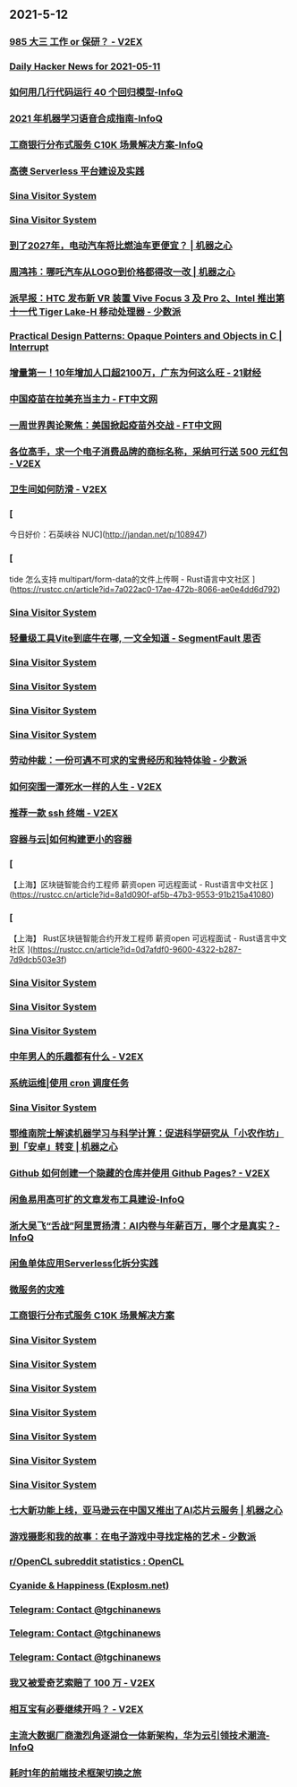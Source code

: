 
## 2021-5-12

### [985 大三 工作 or 保研？ - V2EX](https://www.v2ex.com/t/776318)

### [Daily Hacker News for 2021-05-11](https://www.daemonology.net/hn-daily/2021-05-11.html)

### [如何用几行代码运行 40 个回归模型-InfoQ](https://www.infoq.cn/article/3X83eAruPe5y1lNGojWE)

### [2021 年机器学习语音合成指南-InfoQ](https://www.infoq.cn/article/EEfTy22xdk6N7zlCdpK1)

### [工商银行分布式服务 C10K 场景解决方案-InfoQ](https://www.infoq.cn/article/vF4fYF4yJLWZ1GCtGkcx)

### [高德 Serverless 平台建设及实践](https://www.infoq.cn/article/686a83fccba14504517ec6fe5)

### [Sina Visitor System](https://weibo.com/1715118170/Kf5lRsfmS)

### [Sina Visitor System](https://weibo.com/1715118170/Kf4Xsc9JO)

### [到了2027年，电动汽车将比燃油车更便宜？ | 机器之心](https://www.jiqizhixin.com/articles/2021-05-12-2)

### [周鸿祎：哪吒汽车从LOGO到价格都得改一改 | 机器之心](https://www.jiqizhixin.com/articles/2021-05-12)

### [派早报：HTC 发布新 VR 装置 Vive Focus 3 及 Pro 2、Intel 推出第十一代 Tiger Lake-H 移动处理器 - 少数派](https://sspai.com/post/66584)

### [Practical Design Patterns: Opaque Pointers and Objects in C | Interrupt](https://interrupt.memfault.com/blog/opaque-pointers)

### [增量第一！10年增加人口超2100万，广东为何这么旺 - 21财经](https://m.21jingji.com/article/20210512/herald/e14779967cffb1cc517d14f40c3883eb.html)

### [中国疫苗在拉美充当主力 - FT中文网](http://www.ftchinese.com/story/001092427)

### [一周世界舆论聚焦：美国掀起疫苗外交战 - FT中文网](http://www.ftchinese.com/story/001092424)

### [各位高手，求一个电子消费品牌的商标名称，采纳可行送 500 元红包 - V2EX](https://www.v2ex.com/t/776302)

### [卫生间如何防滑 - V2EX](https://www.v2ex.com/t/776213)

### [
今日好价：石英峡谷 NUC](http://jandan.net/p/108947)

### [
tide 怎么支持 multipart/form-data的文件上传啊 - Rust语言中文社区
](https://rustcc.cn/article?id=7a022ac0-17ae-472b-8066-ae0e4dd6d792)

### [Sina Visitor System](https://weibo.com/1746173800/Kf6ctotSq)

### [轻量级工具Vite到底牛在哪, 一文全知道 - SegmentFault 思否](https://segmentfault.com/a/1190000039985669)

### [Sina Visitor System](https://weibo.com/1715118170/Kf6a0jwCV)

### [Sina Visitor System](https://weibo.com/1715118170/Kf68tcSJ5)

### [Sina Visitor System](https://weibo.com/1715118170/Kf5K5o7CI)

### [Sina Visitor System](https://weibo.com/1715118170/Kf5H1FEeA)

### [劳动仲裁：一份可遇不可求的宝贵经历和独特体验 - 少数派](https://sspai.com/post/66272)

### [如何突围一潭死水一样的人生 - V2EX](https://www.v2ex.com/t/776307)

### [推荐一款 ssh 终端 - V2EX](https://www.v2ex.com/t/776285)

### [容器与云|如何构建更小的容器](https://linux.cn/article-13382-1.html?utm_source=rss&utm_medium=rss)

### [
【上海】区块链智能合约工程师  薪资open  可远程面试 - Rust语言中文社区
](https://rustcc.cn/article?id=8a1d090f-af5b-47b3-9553-91b215a41080)

### [
【上海】 Rust区块链智能合约开发工程师   薪资open   可远程面试 - Rust语言中文社区
](https://rustcc.cn/article?id=0d7afdf0-9600-4322-b287-7d9dcb503e3f)

### [Sina Visitor System](https://weibo.com/1402400261/Kf6IZy3Td)

### [Sina Visitor System](https://weibo.com/1402400261/Kf6FIggQP)

### [Sina Visitor System](https://weibo.com/1402400261/Kf6CHrNTV)

### [中年男人的乐趣都有什么 - V2EX](https://www.v2ex.com/t/776398)

### [系统运维|使用 cron 调度任务](https://linux.cn/article-13383-1.html?utm_source=rss&utm_medium=rss)

### [Sina Visitor System](https://weibo.com/1715118170/Kf6VczYLk)

### [鄂维南院士解读机器学习与科学计算：促进科学研究从「小农作坊」到「安卓」转变 | 机器之心](https://www.jiqizhixin.com/articles/2021-05-12-3)

### [Github 如何创建一个隐藏的仓库并使用 Github Pages? - V2EX](https://www.v2ex.com/t/776373)

### [闲鱼易用高可扩的文章发布工具建设-InfoQ](https://www.infoq.cn/article/zg25xJGLx6Dqf1myAQWB)

### [浙大吴飞“舌战”阿里贾扬清：AI内卷与年薪百万，哪个才是真实？-InfoQ](https://www.infoq.cn/article/xFM8eFivxWBAOlT5hPut)

### [闲鱼单体应用Serverless化拆分实践](https://www.infoq.cn/article/7c378e12aa05ecc2aa6f9f4bc)

### [微服务的灾难](https://www.infoq.cn/article/6419a90e640d6342c89538381)

### [工商银行分布式服务 C10K 场景解决方案](https://www.infoq.cn/article/dbd98d3c5120c742cf0e5262c)

### [Sina Visitor System](https://weibo.com/1402400261/Kf7fMgGu9)

### [Sina Visitor System](https://weibo.com/1402400261/Kf74wjwwX)

### [Sina Visitor System](https://weibo.com/1402400261/Kf73iAdgm)

### [Sina Visitor System](https://weibo.com/1715118170/Kf7jjegW4)

### [Sina Visitor System](https://weibo.com/1402400261/Kf7lkpZ3z)

### [Sina Visitor System](https://weibo.com/1715118170/Kf7sB4Lqx)

### [Sina Visitor System](https://weibo.com/1715118170/Kf7qvkhNT)

### [七大新功能上线，亚马逊云在中国又推出了AI芯片云服务 | 机器之心](https://www.jiqizhixin.com/articles/2021-05-12-4)

### [游戏摄影和我的故事：在电子游戏中寻找定格的艺术 - 少数派](https://sspai.com/post/66516)

### [r/OpenCL subreddit statistics : OpenCL](https://www.reddit.com/r/OpenCL/comments/naidlz/ropencl_subreddit_statistics/)

### [Cyanide & Happiness (Explosm.net)](http://www.explosm.net/comics/5869/)

### [Telegram: Contact @tgchinanews](https://t.me/tgchinanews/1196)

### [Telegram: Contact @tgchinanews](https://t.me/tgchinanews/1195)

### [Telegram: Contact @tgchinanews](https://t.me/tgchinanews/1194)

### [我又被爱奇艺索赔了 100 万 - V2EX](https://www.v2ex.com/t/776461)

### [相互宝有必要继续开吗？ - V2EX](https://www.v2ex.com/t/776375)

### [主流大数据厂商激烈角逐湖仓一体新架构，华为云引领技术潮流-InfoQ](https://www.infoq.cn/article/3m8XRXz66opS3ue2S2vx)

### [耗时1年的前端技术框架切换之旅](https://www.infoq.cn/article/631b9d40abb5bfc4f8c2364b5)